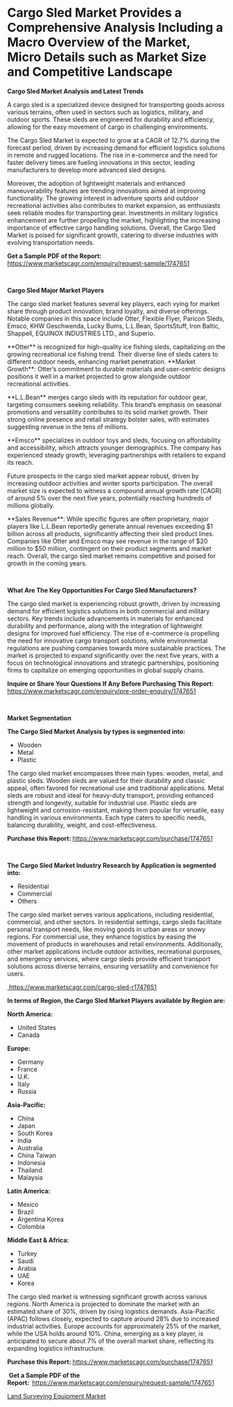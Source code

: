 <p><h1>Cargo Sled Market Provides a Comprehensive Analysis Including a Macro Overview of the Market, Micro Details such as Market Size and Competitive Landscape</h1></p><p><strong>Cargo Sled Market Analysis and Latest Trends</strong></p>
<p><p>A cargo sled is a specialized device designed for transporting goods across various terrains, often used in sectors such as logistics, military, and outdoor sports. These sleds are engineered for durability and efficiency, allowing for the easy movement of cargo in challenging environments. </p><p>The Cargo Sled Market is expected to grow at a CAGR of 12.7% during the forecast period, driven by increasing demand for efficient logistics solutions in remote and rugged locations. The rise in e-commerce and the need for faster delivery times are fueling innovations in this sector, leading manufacturers to develop more advanced sled designs. </p><p>Moreover, the adoption of lightweight materials and enhanced maneuverability features are trending innovations aimed at improving functionality. The growing interest in adventure sports and outdoor recreational activities also contributes to market expansion, as enthusiasts seek reliable modes for transporting gear. Investments in military logistics enhancement are further propelling the market, highlighting the increasing importance of effective cargo handling solutions. Overall, the Cargo Sled Market is poised for significant growth, catering to diverse industries with evolving transportation needs.</p></p>
<p><strong>Get a Sample PDF of the Report:&nbsp;</strong> <a href="https://www.marketscagr.com/enquiry/request-sample/1747651?utm_campaign=1895&utm_medium=2&utm_source=Github&utm_content=ia&utm_term=18022025&utm_id=cargo-sled">https://www.marketscagr.com/enquiry/request-sample/1747651</a></p>
<p>&nbsp;</p>
<p><strong>Cargo Sled Major Market Players</strong></p>
<p><p>The cargo sled market features several key players, each vying for market share through product innovation, brand loyalty, and diverse offerings. Notable companies in this space include Otter, Flexible Flyer, Paricon Sleds, Emsco, KHW Geschwenda, Lucky Bums, L.L.Bean, SportsStuff, Iron Baltic, Shappell, EQUINOX INDUSTRIES LTD., and Superio.</p><p>**Otter** is recognized for high-quality ice fishing sleds, capitalizing on the growing recreational ice fishing trend. Their diverse line of sleds caters to different outdoor needs, enhancing market penetration. **Market Growth**: Otter’s commitment to durable materials and user-centric designs positions it well in a market projected to grow alongside outdoor recreational activities.</p><p>**L.L.Bean** merges cargo sleds with its reputation for outdoor gear, targeting consumers seeking reliability. This brand’s emphasis on seasonal promotions and versatility contributes to its solid market growth. Their strong online presence and retail strategy bolster sales, with estimates suggesting revenue in the tens of millions.</p><p>**Emsco** specializes in outdoor toys and sleds, focusing on affordability and accessibility, which attracts younger demographics. The company has experienced steady growth, leveraging partnerships with retailers to expand its reach.</p><p>Future prospects in the cargo sled market appear robust, driven by increasing outdoor activities and winter sports participation. The overall market size is expected to witness a compound annual growth rate (CAGR) of around 5% over the next five years, potentially reaching hundreds of millions globally.</p><p>**Sales Revenue**: While specific figures are often proprietary, major players like L.L.Bean reportedly generate annual revenues exceeding $1 billion across all products, significantly affecting their sled product lines. Companies like Otter and Emsco may see revenue in the range of $20 million to $50 million, contingent on their product segments and market reach. Overall, the cargo sled market remains competitive and poised for growth in the coming years.</p></p>
<p>&nbsp;</p>
<p><strong>What Are The Key Opportunities For Cargo Sled Manufacturers?</strong></p>
<p><p>The cargo sled market is experiencing robust growth, driven by increasing demand for efficient logistics solutions in both commercial and military sectors. Key trends include advancements in materials for enhanced durability and performance, along with the integration of lightweight designs for improved fuel efficiency. The rise of e-commerce is propelling the need for innovative cargo transport solutions, while environmental regulations are pushing companies towards more sustainable practices. The market is projected to expand significantly over the next five years, with a focus on technological innovations and strategic partnerships, positioning firms to capitalize on emerging opportunities in global supply chains.</p></p>
<p><strong>Inquire or Share Your Questions If Any Before Purchasing This Report:</strong> <a href="https://www.marketscagr.com/enquiry/pre-order-enquiry/1747651?utm_campaign=1895&utm_medium=2&utm_source=Github&utm_content=ia&utm_term=18022025&utm_id=cargo-sled">https://www.marketscagr.com/enquiry/pre-order-enquiry/1747651</a></p>
<p>&nbsp;</p>
<p><strong>Market Segmentation</strong></p>
<p><strong>The Cargo Sled Market Analysis by types is segmented into:</strong></p>
<p><ul><li>Wooden</li><li>Metal</li><li>Plastic</li></ul></p>
<p><p>The cargo sled market encompasses three main types: wooden, metal, and plastic sleds. Wooden sleds are valued for their durability and classic appeal, often favored for recreational use and traditional applications. Metal sleds are robust and ideal for heavy-duty transport, providing enhanced strength and longevity, suitable for industrial use. Plastic sleds are lightweight and corrosion-resistant, making them popular for versatile, easy handling in various environments. Each type caters to specific needs, balancing durability, weight, and cost-effectiveness.</p></p>
<p><strong>Purchase this Report:&nbsp;</strong><a href="https://www.marketscagr.com/purchase/1747651?utm_campaign=1895&utm_medium=2&utm_source=Github&utm_content=ia&utm_term=18022025&utm_id=cargo-sled">https://www.marketscagr.com/purchase/1747651</a></p>
<p>&nbsp;</p>
<p><strong>The Cargo Sled Market Industry Research by Application is segmented into:</strong></p>
<p><ul><li>Residential</li><li>Commercial</li><li>Others</li></ul></p>
<p><p>The cargo sled market serves various applications, including residential, commercial, and other sectors. In residential settings, cargo sleds facilitate personal transport needs, like moving goods in urban areas or snowy regions. For commercial use, they enhance logistics by easing the movement of products in warehouses and retail environments. Additionally, other market applications include outdoor activities, recreational purposes, and emergency services, where cargo sleds provide efficient transport solutions across diverse terrains, ensuring versatility and convenience for users.</p></p>
<p><a href="https://www.marketscagr.com/cargo-sled-r1747651?utm_campaign=1895&utm_medium=2&utm_source=Github&utm_content=ia&utm_term=18022025&utm_id=cargo-sled">&nbsp;https://www.marketscagr.com/cargo-sled-r1747651</a></p>
<p><strong>In terms of Region, the Cargo Sled Market Players available by Region are:</strong></p>
<p>
    <p> <strong> North America: </strong>
        <ul>
            <li>United States</li>
            <li>Canada</li>
        </ul>
        </p> 
    <p> <strong> Europe: </strong>
        <ul>
            <li>Germany</li>
            <li>France</li>
            <li>U.K.</li>
            <li>Italy</li>
            <li>Russia</li>
        </ul>
        </p> 
    <p> <strong> Asia-Pacific: </strong>
        <ul>
            <li>China</li>
            <li>Japan</li>
            <li>South Korea</li>
            <li>India</li>
            <li>Australia</li>
            <li>China Taiwan</li>
            <li>Indonesia</li>
            <li>Thailand</li>
            <li>Malaysia</li>
        </ul>
        </p> 
    <p> <strong> Latin America: </strong>
        <ul>
            <li>Mexico</li>
            <li>Brazil</li>
            <li>Argentina Korea</li>
            <li>Colombia</li>
        </ul>
        </p> 
    <p> <strong> Middle East & Africa: </strong>
        <ul>
            <li>Turkey</li>
            <li>Saudi</li>
            <li>Arabia</li>
            <li>UAE</li>
            <li>Korea</li>
        </ul>
    </p>
    </p>
<p><p>The cargo sled market is witnessing significant growth across various regions. North America is projected to dominate the market with an estimated share of 30%, driven by rising logistics demands. Asia-Pacific (APAC) follows closely, expected to capture around 28% due to increased industrial activities. Europe accounts for approximately 25% of the market, while the USA holds around 10%. China, emerging as a key player, is anticipated to secure about 7% of the overall market share, reflecting its expanding logistics infrastructure.</p></p>
<p><strong>Purchase this Report: </strong><a href="https://www.marketscagr.com/purchase/1747651?utm_campaign=1895&utm_medium=2&utm_source=Github&utm_content=ia&utm_term=18022025&utm_id=cargo-sled">https://www.marketscagr.com/purchase/1747651</a></p>
<p>&nbsp;<strong>Get a Sample PDF of the Report:&nbsp;&nbsp;</strong><a href="https://www.marketscagr.com/enquiry/request-sample/1747651?utm_campaign=1895&utm_medium=2&utm_source=Github&utm_content=ia&utm_term=18022025&utm_id=cargo-sled">https://www.marketscagr.com/enquiry/request-sample/1747651</a></p>
<p><strong></strong></p>
<p><p><a href="https://github.com/mahnoor2003/Market-Research-Report-List-7/blob/main/land-surveying-equipment-market.md?utm_campaign=1895&utm_medium=2&utm_source=Github&utm_content=ia&utm_term=18022025&utm_id=cargo-sled">Land Surveying Equipment Market</a></p></p>